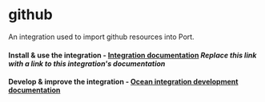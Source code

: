 # github

An integration used to import github resources into Port.

#### Install & use the integration - [Integration documentation](https://docs.port.io/build-your-software-catalog/sync-data-to-catalog/) *Replace this link with a link to this integration's documentation*

#### Develop & improve the integration - [Ocean integration development documentation](https://ocean.getport.io/develop-an-integration/)